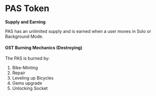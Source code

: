 # PAS Token



**Supply and Earning**

PAS has an unlimited supply and is earned when a user moves in Solo or Background Mode.



#### GST Burning Mechanics (Destroying)

The PAS is burned by:

1. Bike-Minting
2. Repair
3. Leveling up Bicycles
4. Gems upgrade
5. Unlocking Socket

